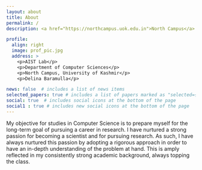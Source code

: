 ```yaml
---
layout: about
title: About
permalink: /
description: <a href="https://northcampus.uok.edu.in">North Campus</a>. University of Kashmir.

profile:
  align: right
  image: prof_pic.jpg
  address: >
    <p>AIST Lab</p>
    <p>Department of Computer Sciences</p>
    <p>North Campus, University of Kashmir</p>
    <p>Delina Baramulla</p>

news: false  # includes a list of news items
selected_papers: true # includes a list of papers marked as "selected={true}"
social: true  # includes social icons at the bottom of the page
social1 : true # includes new social icons at the bottom of the page
---
```


My objective for studies in Computer Science is to prepare myself for the long-term goal of pursuing a career in research. I have nurtured a strong passion for becoming a scientist and for pursuing research. As such, I have always nurtured this passion by adopting a rigorous approach in order to have an in-depth understanding of the problem at hand. This is amply reflected in my consistently strong academic background, always topping the class.